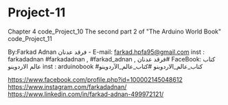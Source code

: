 # Project-11
Chapter 4 code_Project_10 The second part 2 of "The Arduino World Book" code_Project_11
 
 By:Farkad Adnan فرقد عدنان - 
 E-mail: farkad.hpfa95@gmail.com 
inst : farkadadnan 
#farkadadnan , #farkad_adnan , فرقد عدنان# 
FaceBook: كتاب عالم الاردوينو 
inst : arduinobook
 #كتاب_عالم_الاردوينو
 #كتاب_عالم_الآردوينو

https://www.facebook.com/profile.php?id=100002145048612
https://www.instagram.com/farkadadnan/
https://www.linkedin.com/in/farkad-adnan-499972121/
